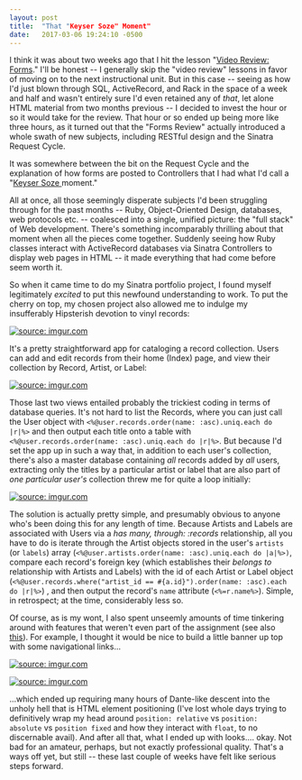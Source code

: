 ```yaml
---
layout: post
title:  "That "Keyser Soze" Moment"
date:   2017-03-06 19:24:10 -0500
---
```



I think it was about two weeks ago that I hit the lesson "<a href = "https://learn.co/tracks/full-stack-web-dev-with-react/sinatra/mvc-and-forms/video-review-forms">Video Review: Forms</a>." I'll be honest -- I generally skip the "video review" lessons in favor of moving on to the next instructional unit. But in this case -- seeing as how I'd just blown through SQL, ActiveRecord, and Rack in the space of a week and half and wasn't entirely sure I'd even retained any of *that*, let alone HTML material from two months previous -- I decided to invest the hour or so it would take for the review. That hour or so ended up being more like three hours, as it turned out that the "Forms Review" actually introduced a whole swath of new subjects, including RESTful design and the Sinatra Request Cycle. 

It was somewhere between the bit on the Request Cycle and the explanation of how forms are posted to Controllers that I had what I'd call a "<a href = "https://en.wikipedia.org/wiki/The_Usual_Suspects">Keyser Soze </a> moment." 

All at once, all those seemingly disperate subjects I'd been struggling through for the past months -- Ruby, Object-Oriented Design, databases, web protocols etc. -- coalesced into a single, unified picture: the "full stack" of Web development. There's something incomparably thrilling about that moment when all the pieces come together. Suddenly seeing how Ruby classes interact with ActiveRecord databases via Sinatra Controllers to display web pages in HTML -- it made everything that had come before seem worth it. 

So when it came time to do my Sinatra portfolio project, I found myself legitimately *excited* to put this newfound understanding to work. To put the cherry on top, my chosen project also allowed me to indulge my insufferably Hipsterish devotion to vinyl records: 

<a href="http://imgur.com/eXRbjd0"><img src="http://i.imgur.com/eXRbjd0.png?1" title="source: imgur.com" /></a>

It's a pretty straightforward app for cataloging a record collection. Users can add and edit records from their home (Index) page, and view their collection by Record, Artist, or Label:

<a href="http://imgur.com/KnIna8O"><img src="http://i.imgur.com/KnIna8O.png?1" title="source: imgur.com" /></a>

Those last two views entailed probably the trickiest coding in terms of database queries. It's not hard to list the Records, where you can just call the User object with `<%@user.records.order(name: :asc).uniq.each do |r|%>` and then output each title onto a table with `<%@user.records.order(name: :asc).uniq.each do |r|%>`. But because I'd set the app up in such a way that, in addition to each user's collection, there's also a master database containing *all* records added by *all* users, extracting only the titles by a particular artist or label that are also part of *one particular user's* collection threw me for quite a loop initially: 

<a href="http://imgur.com/VRT8HLP"><img src="http://i.imgur.com/VRT8HLP.png?1" title="source: imgur.com" /></a>

The solution is actually pretty simple, and presumably obvious to anyone who's been doing this for any length of time. Because Artists and Labels are associated with Users via a *has many, through: :records* relationship, all you have to do is iterate through the Artist objects stored in the user's `artists` (or `labels`) array (`<%@user.artists.order(name: :asc).uniq.each do |a|%>)`, compare each record's foreign key (which establishes their *belongs to* relationship with Artists and Labels) with the id of each Artist or Label object (`<%@user.records.where("artist_id == #{a.id}").order(name: :asc).each do |r|%>`) , and then output the record's `name` attribute (`<%=r.name%>`). Simple, in retrospect; at the time, considerably less so. 

Of course, as is my wont, I also spent unseemly amounts of time tinkering around with features that weren't even part of the assignment (see also <a href = "https://kevinladkins.github.io/2017/02/09/what_doesnt_kill_me/">this</a>). For example, I thought it would be nice to build a little banner up top with some navigational links... 

<a href="http://imgur.com/lR8sjos"><img src="http://i.imgur.com/lR8sjos.png?2" title="source: imgur.com" /></a>

<a href="http://imgur.com/vXRMqlg"><img src="http://i.imgur.com/vXRMqlg.gif" title="source: imgur.com" /></a>

...which ended up requiring many hours of Dante-like descent into the unholy hell that is HTML element positioning (I've lost whole days trying to definitively wrap my head around `position: relative` vs `position: absolute` vs `position fixed` and how they interact with `float`, to no discernable avail). And after all that, what I ended up with looks.... okay. Not bad for an amateur, perhaps, but not exactly professional quality. That's a ways off yet, but still -- these last couple of weeks have felt like serious steps forward. 

